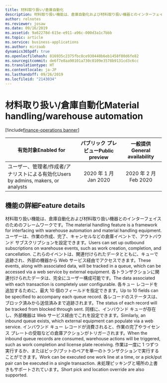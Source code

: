 ```yaml
---
title: 材料取り扱い/倉庫自動化
description: 材料取り扱い機能は、倉庫自動化および材料取り扱い機器とのインターフェイスのためのフレームワークです。
author: relnotes
ms.reviewer: josaw
ms.date: 09/16/2019
ms.assetid: 9a62278d-615e-e911-a96c-000d3a1c7bbb
ms.topic: article
ms.service: business-applications
ms.author: mirzaab
dynamics365pdf: true
ms.openlocfilehash: 816935c2375fbc8ce930440b6eb1458f80d6fe82
ms.sourcegitcommit: de6f7e8aa90101a730c0109e3578b9131cd3c6cc
ms.translationtype: HT
ms.contentlocale: ja-JP
ms.lasthandoff: 09/26/2019
ms.locfileid: "2143034"
---
```

# <a name="material-handlingwarehouse-automation"></a><span data-ttu-id="ae5ce-103">材料取り扱い/倉庫自動化</span><span class="sxs-lookup"><span data-stu-id="ae5ce-103">Material handling/warehouse automation</span></span>
[!include[finance-operations banner](../includes/finance-operations.md)]

| <span data-ttu-id="ae5ce-104">有効対象</span><span class="sxs-lookup"><span data-stu-id="ae5ce-104">Enabled for</span></span>    |  <span data-ttu-id="ae5ce-105">パブリック プレビュー</span><span class="sxs-lookup"><span data-stu-id="ae5ce-105">Public preview</span></span> | <span data-ttu-id="ae5ce-106">一般提供</span><span class="sxs-lookup"><span data-stu-id="ae5ce-106">General availability</span></span> | 
| ---------- | :----------: |:----------: |
|<span data-ttu-id="ae5ce-107">ユーザー、管理者/作成者/アナリストによる有効化</span><span class="sxs-lookup"><span data-stu-id="ae5ce-107">Users by admins, makers, or analysts</span></span>|<span data-ttu-id="ae5ce-108">2020 年 1 月</span><span class="sxs-lookup"><span data-stu-id="ae5ce-108">Jan 2020</span></span>| <span data-ttu-id="ae5ce-109">2020 年 2 月</span><span class="sxs-lookup"><span data-stu-id="ae5ce-109">Feb 2020</span></span>|






## <a name="feature-details"></a><span data-ttu-id="ae5ce-110">機能の詳細</span><span class="sxs-lookup"><span data-stu-id="ae5ce-110">Feature details</span></span>
<!--feature detail start -->
<span data-ttu-id="ae5ce-111">材料取り扱い機能は、倉庫自動化および材料取り扱い機器とのインターフェイスのためのフレームワークです。</span><span class="sxs-lookup"><span data-stu-id="ae5ce-111">The material handling feature is a framework for interfacing with warehouse automation and material handling equipment.</span></span> <span data-ttu-id="ae5ce-112">ユーザーは、作業の作成、完了、キャンセルなどの倉庫イベントで、アウトバウンド サブスクリプションを設定できます。</span><span class="sxs-lookup"><span data-stu-id="ae5ce-112">Users can set up outbound subscriptions on warehouse events, such as work creation, completion, and cancellation.</span></span> <span data-ttu-id="ae5ce-113">これらのイベントは、関連付けられたデータとともに、キューで追跡され、外部の機器から Web サービス経由でアクセスできます。</span><span class="sxs-lookup"><span data-stu-id="ae5ce-113">These events, along with associated data, will be tracked in a queue, which can be accessed via a web service by external equipment.</span></span> <span data-ttu-id="ae5ce-114">各トランザクションに関連付けられたデータは、完全にユーザー構成可能です。</span><span class="sxs-lookup"><span data-stu-id="ae5ce-114">The data associated with each transaction is completely user configurable.</span></span> <span data-ttu-id="ae5ce-115">各キュー レコードを追加するために、最大 10 個のフィールドを指定できます。</span><span class="sxs-lookup"><span data-stu-id="ae5ce-115">Up to 10 fields can be specified to accompany each queue record.</span></span> <span data-ttu-id="ae5ce-116">各レコードのステータスは、ブロック済みから送信済みまで追跡されます。</span><span class="sxs-lookup"><span data-stu-id="ae5ce-116">The status of each record will be tracked from blocked through sent.</span></span> <span data-ttu-id="ae5ce-117">同様に、インバウンド キューが存在し、外部機器は Web サービス経由でこれを設定できます。</span><span class="sxs-lookup"><span data-stu-id="ae5ce-117">Similarly, an inbound queue exists, which external equipment can populate via a web service.</span></span> <span data-ttu-id="ae5ce-118">インバウンド キュー レコードが消費されると、作業の完了やライセンス プレートの受取などの倉庫アクションがトリガーされます。</span><span class="sxs-lookup"><span data-stu-id="ae5ce-118">When the inbound queue records are consumed, warehouse actions will be triggered, such as work completion and license plate receiving.</span></span> <span data-ttu-id="ae5ce-119">作業は一度に 1 つずつ実行するか、またはピック/プットのペアを単一のトランザクションで実行することができます。</span><span class="sxs-lookup"><span data-stu-id="ae5ce-119">Work can be executed one work line at a time, or a pick/put pair can be executed in a single transaction.</span></span> <span data-ttu-id="ae5ce-120">未処理ピッキングと場所の上書きもサポートされています。</span><span class="sxs-lookup"><span data-stu-id="ae5ce-120">Short pick and location override are also supported.</span></span>
<!--feature detail end -->












